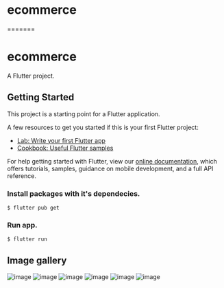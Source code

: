 # ecommerce
=======
# ecommerce

A Flutter project.

## Getting Started

This project is a starting point for a Flutter application.

A few resources to get you started if this is your first Flutter project:

- [Lab: Write your first Flutter app](https://flutter.dev/docs/get-started/codelab)
- [Cookbook: Useful Flutter samples](https://flutter.dev/docs/cookbook)

For help getting started with Flutter, view our
[online documentation](https://flutter.dev/docs), which offers tutorials,
samples, guidance on mobile development, and a full API reference.

### Install packages with it's dependecies.

```
$ flutter pub get
```

### Run app.
```
$ flutter run
```

## Image gallery
![image](./gallery/screenshot-2024-12-21_03.50.41.017.png)
![image](./gallery/screenshot-2024-12-21_03.56.08.533.png)
![image](./gallery/screenshot-2024-12-21_03.51.09.669.png)
![image](./gallery/screenshot-2024-12-21_03.57.11.782.png)
![image](./gallery/screenshot-2024-12-21_03.57.38.199.png)
![image](./gallery/screenshot-2024-12-21_03.57.30.303.png)
